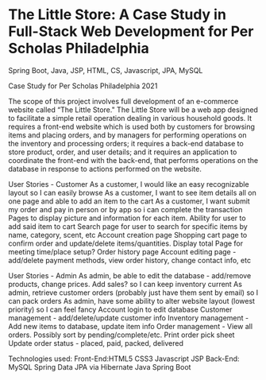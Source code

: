 # The Little Store: A Case Study in Full-Stack Web Development for Per Scholas Philadelphia

Spring Boot, Java, JSP, HTML, CS, Javascript, JPA, MySQL

Case Study for Per Scholas Philadelphia 2021


The scope of this project involves full development of an e-commerce website called “The Little Store." The Little Store will be a web app designed to facilitate a simple retail operation dealing in various household goods.  It requires a front-end website which is used both by customers for browsing items and placing orders, and by managers for performing operations on the inventory and processing orders; it requires a back-end database to store product, order, and user details; and it requires an application to coordinate the front-end with the back-end, that performs operations on the database in response to actions performed on the website.

User Stories - Customer
As a customer, I would like an easy recognizable layout so I can easily browse
As a customer, I want to see item details all on one page and able to add an item to the cart 
As a customer, I want submit my order and pay in person or by app so i can complete the transaction
Pages to display picture and information for each item. Ability for user to add said item to cart
Search page for user to search for specific items by name, category, scent, etc
Account creation page
Shopping cart page to confirm order and update/delete items/quantities. Display total
Page for meeting time/place setup?
Order history page
Account editing page - add/delete payment methods, view order history, change contact info, etc

User Stories - Admin
As admin, be able to edit the database - add/remove products, change prices. Add sales? so I can keep inventory current
As admin, retrieve customer orders (probably just have them sent by email) so I can pack orders
As admin, have some ability to alter website layout (lowest priority) so I can feel fancy
Account login to edit database
Customer management - add/delete/update customer info
Inventory management - Add new items to database, update item info
Order management -
	View all orders. Possibly sort by pending/complete/etc. Print order pick sheet
	Update order status - placed, paid, packed, delivered

Technologies used:
Front-End:HTML5
CSS3
Javascript
JSP
Back-End:
MySQL
Spring Data JPA
	via Hibernate
Java
Spring Boot
